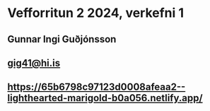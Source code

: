 # Vefforritun 2 2024, verkefni 1

## Gunnar Ingi Guðjónsson
## gig41@hi.is
## https://65b6798c97123d0008afeaa2--lighthearted-marigold-b0a056.netlify.app/
